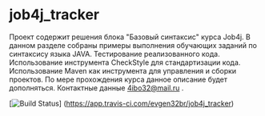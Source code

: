 # job4j_tracker
Проект содержит решения блока "Базовый синтаксис" курса Job4j.
В данном разделе собраны примеры выполнения обучающих заданий по синтаксису языка JAVA. 
Тестирование реализованного кода.
Использование инструмента CheckStyle для стандартизации кода.
Использование Maven как инструмента для управления и сборки проектов.
По мере прохождения курса данное описание будет дополняться.
Контактные данные 4ibo32@mail.ru .

[![Build Status](https://app.travis-ci.com/evgen32br/job4j_tracker.svg?branch=master)]
(https://app.travis-ci.com/evgen32br/job4j_tracker)